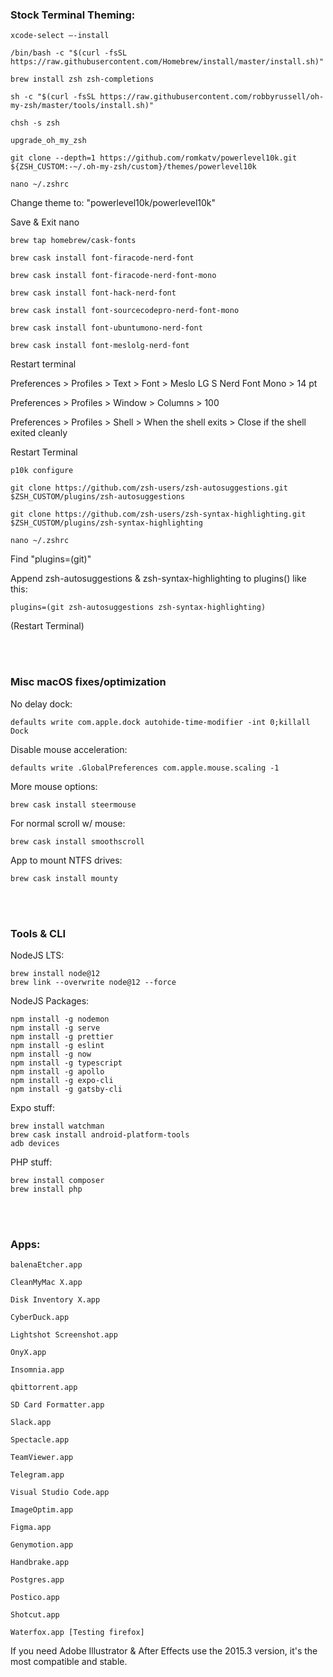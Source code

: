 ### Stock Terminal Theming:
```
xcode-select —-install

/bin/bash -c "$(curl -fsSL https://raw.githubusercontent.com/Homebrew/install/master/install.sh)"

brew install zsh zsh-completions

sh -c "$(curl -fsSL https://raw.githubusercontent.com/robbyrussell/oh-my-zsh/master/tools/install.sh)"

chsh -s zsh

upgrade_oh_my_zsh

git clone --depth=1 https://github.com/romkatv/powerlevel10k.git ${ZSH_CUSTOM:-~/.oh-my-zsh/custom}/themes/powerlevel10k

nano ~/.zshrc
```
Change theme to: "powerlevel10k/powerlevel10k"

Save & Exit nano
```
brew tap homebrew/cask-fonts

brew cask install font-firacode-nerd-font

brew cask install font-firacode-nerd-font-mono

brew cask install font-hack-nerd-font

brew cask install font-sourcecodepro-nerd-font-mono

brew cask install font-ubuntumono-nerd-font

brew cask install font-meslolg-nerd-font
```
Restart terminal

Preferences > Profiles > Text > Font > Meslo LG S Nerd Font Mono > 14 pt

Preferences > Profiles > Window > Columns > 100

Preferences > Profiles > Shell > When the shell exits > Close if the shell exited cleanly

Restart Terminal
```
p10k configure

git clone https://github.com/zsh-users/zsh-autosuggestions.git $ZSH_CUSTOM/plugins/zsh-autosuggestions

git clone https://github.com/zsh-users/zsh-syntax-highlighting.git $ZSH_CUSTOM/plugins/zsh-syntax-highlighting

nano ~/.zshrc
```
Find "plugins=(git)"

Append zsh-autosuggestions & zsh-syntax-highlighting to plugins() like this:
```
plugins=(git zsh-autosuggestions zsh-syntax-highlighting)
```
(Restart Terminal)

<br/>
<br/>

### Misc macOS fixes/optimization

No delay dock:
```
defaults write com.apple.dock autohide-time-modifier -int 0;killall Dock
```

Disable mouse acceleration:
```
defaults write .GlobalPreferences com.apple.mouse.scaling -1
```

More mouse options:
```
brew cask install steermouse
```

For normal scroll w/ mouse:
```
brew cask install smoothscroll
```

App to mount NTFS drives:
```
brew cask install mounty
```
<br/>
<br/>

### Tools & CLI

NodeJS LTS:
```
brew install node@12
brew link --overwrite node@12 --force
```

NodeJS Packages:
```
npm install -g nodemon
npm install -g serve
npm install -g prettier
npm install -g eslint
npm install -g now
npm install -g typescript
npm install -g apollo
npm install -g expo-cli
npm install -g gatsby-cli
```

Expo stuff:
```
brew install watchman
brew cask install android-platform-tools
adb devices
```

PHP stuff:
```
brew install composer
brew install php
```

<br/>
<br/>

### Apps:
```
balenaEtcher.app

CleanMyMac X.app

Disk Inventory X.app

CyberDuck.app

Lightshot Screenshot.app

OnyX.app

Insomnia.app

qbittorrent.app

SD Card Formatter.app

Slack.app

Spectacle.app

TeamViewer.app

Telegram.app

Visual Studio Code.app

ImageOptim.app

Figma.app

Genymotion.app

Handbrake.app

Postgres.app

Postico.app

Shotcut.app

Waterfox.app [Testing firefox]
```

If you need Adobe Illustrator & After Effects use the 2015.3 version, it's the most compatible and stable.
